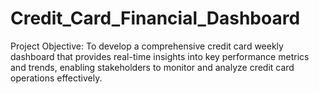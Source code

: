 # Credit_Card_Financial_Dashboard
Project Objective:
To develop a comprehensive credit card weekly dashboard that provides real-time insights into key performance metrics and trends, enabling stakeholders to monitor and analyze credit card operations effectively.
